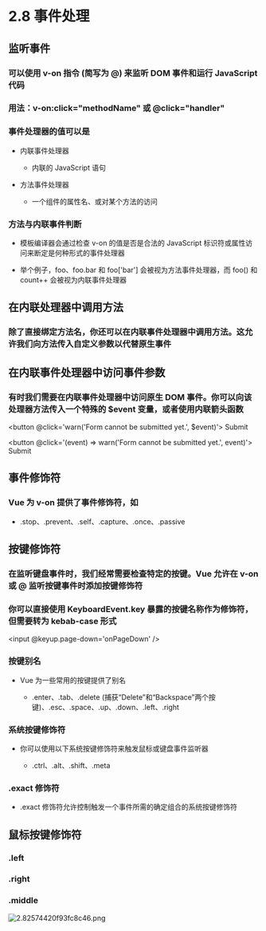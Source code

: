 # 2.8 事件处理

## 监听事件

### 可以使用 v-on 指令 (简写为 @) 来监听 DOM 事件和运行 JavaScript 代码

### 用法：v-on:click="methodName" 或 @click="handler"

### 事件处理器的值可以是

- 内联事件处理器

	- 内联的 JavaScript 语句

- 方法事件处理器

	- 一个组件的属性名、或对某个方法的访问

### 方法与内联事件判断

- 模板编译器会通过检查 v-on 的值是否是合法的 JavaScript 标识符或属性访问来断定是何种形式的事件处理器

- 举个例子，foo、foo.bar 和 foo['bar'] 会被视为方法事件处理器，而 foo() 和 count++ 会被视为内联事件处理器

## 在内联处理器中调用方法

### 除了直接绑定方法名，你还可以在内联事件处理器中调用方法。这允许我们向方法传入自定义参数以代替原生事件

## 在内联事件处理器中访问事件参数

### 有时我们需要在内联事件处理器中访问原生 DOM 事件。你可以向该处理器方法传入一个特殊的 $event 变量，或者使用内联箭头函数

<!-- 使用特殊的 $event 变量 -->
<button @click='warn(&#39;Form cannot be submitted yet.&#39;, $event)'>
  Submit
</button>

<!-- 使用内联箭头函数 -->
<button @click='(event) => warn(&#39;Form cannot be submitted yet.&#39;, event)'>
  Submit
</button>
## 事件修饰符

### Vue 为 v-on 提供了事件修饰符，如

- .stop、.prevent、.self、.capture、.once、.passive

## 按键修饰符

### 在监听键盘事件时，我们经常需要检查特定的按键。Vue 允许在 v-on 或 @ 监听按键事件时添加按键修饰符

### 你可以直接使用 KeyboardEvent.key 暴露的按键名称作为修饰符，但需要转为 kebab-case 形式

<input @keyup.page-down='onPageDown' />
### 按键别名

- Vue 为一些常用的按键提供了别名

	- .enter、.tab、.delete (捕获“Delete”和“Backspace”两个按键)、.esc、.space、.up、.down、.left、.right

### 系统按键修饰符

- 你可以使用以下系统按键修饰符来触发鼠标或键盘事件监听器

	- .ctrl、.alt、.shift、.meta

### .exact 修饰符

- .exact 修饰符允许控制触发一个事件所需的确定组合的系统按键修饰符

## 鼠标按键修饰符

### .left

### .right

### .middle


![2.82574420f93fc8c46.png](https://img.picgo.net/2024/02/10/2.82574420f93fc8c46.png)